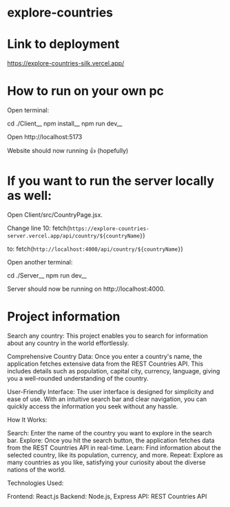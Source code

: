 # explore-countries

# Link to deployment

https://explore-countries-silk.vercel.app/

# How to run on your own pc

Open terminal:

cd ./Client__
npm install__
npm run dev__

Open http://localhost:5173

Website should now running 👍 (hopefully)

# If you want to run the server locally as well:

Open Client/src/CountryPage.jsx.

Change line 10: fetch(`https://explore-countries-server.vercel.app/api/country/${countryName}`)

to: fetch(`http://localhost:4000/api/country/${countryName}`)

Open another terminal:

cd ./Server__
npm run dev__

Server should now be running on http://localhost:4000.

# Project information

Search any country: This project enables you to search for information about any country in the world effortlessly.

Comprehensive Country Data: Once you enter a country's name, the application fetches extensive data from the REST Countries API. This includes details such as population, capital city, currency, language, giving you a well-rounded understanding of the country.

User-Friendly Interface: The user interface is designed for simplicity and ease of use. With an intuitive search bar and clear navigation, you can quickly access the information you seek without any hassle.

How It Works:

Search: Enter the name of the country you want to explore in the search bar.
Explore: Once you hit the search button, the application fetches data from the REST Countries API in real-time.
Learn: Find information about the selected country, like its population, currency, and more.
Repeat: Explore as many countries as you like, satisfying your curiosity about the diverse nations of the world.

Technologies Used:

Frontend: React.js
Backend: Node.js, Express
API: REST Countries API
